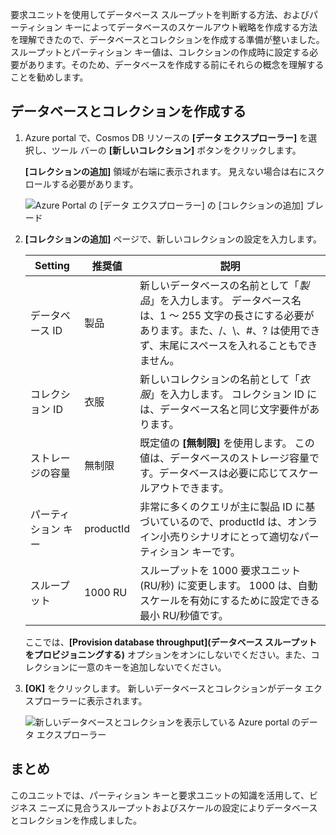 要求ユニットを使用してデータベース スループットを判断する方法、およびパーティション キーによってデータベースのスケールアウト戦略を作成する方法を理解できたので、データベースとコレクションを作成する準備が整いました。 スループットとパーティション キー値は、コレクションの作成時に設定する必要があります。そのため、データベースを作成する前にそれらの概念を理解することを勧めします。

## <a name="creating-your-database-and-collection"></a>データベースとコレクションを作成する

1. Azure portal で、Cosmos DB リソースの **[データ エクスプローラー]** を選択し、ツール バーの **[新しいコレクション]** ボタンをクリックします。
    
    **[コレクションの追加]** 領域が右端に表示されます。 見えない場合は右にスクロールする必要があります。

    ![Azure Portal の [データ エクスプローラー] の [コレクションの追加] ブレード](../media/5-azure-cosmosdb-data-explorer.png)

1. **[コレクションの追加]** ページで、新しいコレクションの設定を入力します。

    Setting | 推奨値 | 説明
    --------|-----------------|-------------
    データベース ID      | 製品         | 新しいデータベースの名前として「*製品*」を入力します。 データベース名は、1 ～ 255 文字の長さにする必要があります。また、/、\\、#、? は使用できず、末尾にスペースを入れることもできません。
    コレクション ID    | 衣服  | 新しいコレクションの名前として「*衣服*」を入力します。 コレクション ID には、データベース名と同じ文字要件があります。
    ストレージの容量 | 無制限     | 既定値の **[無制限]** を使用します。 この値は、データベースのストレージ容量です。データベースは必要に応じてスケールアウトできます。
    パーティション キー    | productId        | 非常に多くのクエリが主に製品 ID に基づいているので、productId は、オンライン小売りシナリオにとって適切なパーティション キーです。
    スループット       |1000 RU        | スループットを 1000 要求ユニット (RU/秒) に変更します。 1000 は、自動スケールを有効にするために設定できる最小 RU/秒値です。
    
    ここでは、**[Provision database throughput]\(データベース スループットをプロビジョニングする\)** オプションをオンにしないでください。また、コレクションに一意のキーを追加しないでください。
    
1. **[OK]** をクリックします。 新しいデータベースとコレクションがデータ エクスプローラーに表示されます。

    ![新しいデータベースとコレクションを表示している Azure portal のデータ エクスプローラー](../media/5-azure-cosmos-db-new-collection.png)

## <a name="summary"></a>まとめ

このユニットでは、パーティション キーと要求ユニットの知識を活用して、ビジネス ニーズに見合うスループットおよびスケールの設定によりデータベースとコレクションを作成しました。